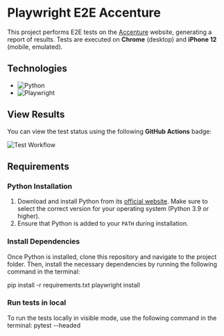 # Playwright E2E Accenture

This project performs E2E tests on the [Accenture](https://www.accenture.com/es-es) website, generating a report of results. Tests are executed on **Chrome** (desktop) and **iPhone 12** (mobile, emulated).

## Technologies

- ![Python](https://img.shields.io/badge/Python-3.12%2B-blue)  
- ![Playwright](https://img.shields.io/badge/Playwright-v1.48-green)

## View Results

You can view the test status using the following **GitHub Actions** badge:

![Test Workflow](https://github.com/rocioinnocenti/e2e-playwright-w3schools/actions/workflows/playwright_tests.yml/badge.svg)

## Requirements

### Python Installation

1. Download and install Python from its [official website](https://www.python.org/downloads/). Make sure to select the correct version for your operating system (Python 3.9 or higher).
2. Ensure that Python is added to your `PATH` during installation.

### Install Dependencies

Once Python is installed, clone this repository and navigate to the project folder. Then, install the necessary dependencies by running the following command in the terminal:

pip install -r requirements.txt
playwright install


### Run tests in local
To run the tests locally in visible mode, use the following command in the terminal:
pytest --headed
